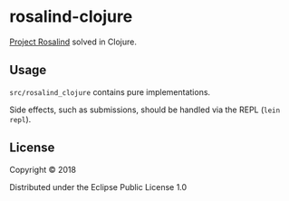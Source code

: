 # rosalind-clojure

[Project Rosalind](http://rosalind.info/problems) solved in Clojure.

## Usage

`src/rosalind_clojure` contains pure implementations. 

Side effects, such as submissions, should be handled via the REPL (`lein repl`).

## License

Copyright © 2018

Distributed under the Eclipse Public License 1.0
